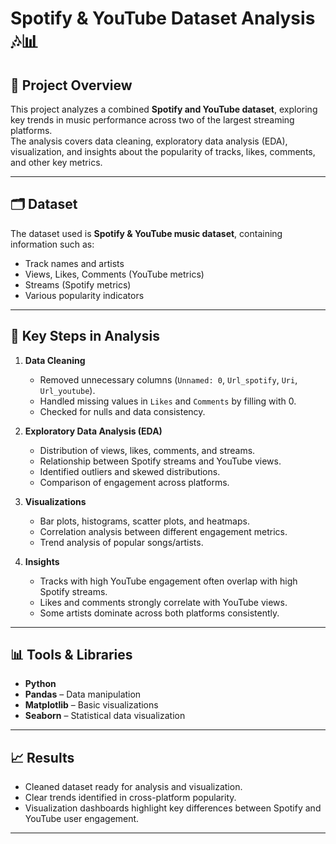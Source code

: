 # Spotify & YouTube Dataset Analysis 🎶📊

## 📖 Project Overview
This project analyzes a combined **Spotify and YouTube dataset**, exploring key trends in music performance across two of the largest streaming platforms.  
The analysis covers data cleaning, exploratory data analysis (EDA), visualization, and insights about the popularity of tracks, likes, comments, and other key metrics.

---

## 🗂️ Dataset
The dataset used is **Spotify & YouTube music dataset**, containing information such as:
- Track names and artists
- Views, Likes, Comments (YouTube metrics)
- Streams (Spotify metrics)
- Various popularity indicators

---

## 🔑 Key Steps in Analysis
1. **Data Cleaning**
   - Removed unnecessary columns (`Unnamed: 0`, `Url_spotify`, `Uri`, `Url_youtube`).
   - Handled missing values in `Likes` and `Comments` by filling with 0.
   - Checked for nulls and data consistency.

2. **Exploratory Data Analysis (EDA)**
   - Distribution of views, likes, comments, and streams.
   - Relationship between Spotify streams and YouTube views.
   - Identified outliers and skewed distributions.
   - Comparison of engagement across platforms.

3. **Visualizations**
   - Bar plots, histograms, scatter plots, and heatmaps.
   - Correlation analysis between different engagement metrics.
   - Trend analysis of popular songs/artists.

4. **Insights**
   - Tracks with high YouTube engagement often overlap with high Spotify streams.
   - Likes and comments strongly correlate with YouTube views.
   - Some artists dominate across both platforms consistently.

---

## 📊 Tools & Libraries
- **Python**
- **Pandas** – Data manipulation
- **Matplotlib** – Basic visualizations
- **Seaborn** – Statistical data visualization

---

## 📈 Results
- Cleaned dataset ready for analysis and visualization.
- Clear trends identified in cross-platform popularity.
- Visualization dashboards highlight key differences between Spotify and YouTube user engagement.

---



